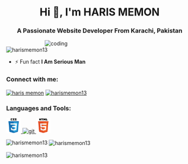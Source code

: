 <h1 align="center">Hi 👋, I'm HARIS MEMON</h1>
<h3 align="center">A Passionate Website Developer From Karachi, Pakistan</h3>

<img align="right" alt="coding" width="400" src="https://user-images.githubusercontent.com/55389276/140866485-8fb1c876-9a8f-4d6a-98dc-08c4981eaf70.gif" >

<p align="left"> <img src="https://komarev.com/ghpvc/?username=harismemon13&label=Profile%20views&color=0e75b6&style=flat" alt="harismemon13" /> </p>

- ⚡ Fun fact **I Am Serious Man**

<h3 align="left">Connect with me:</h3>
<p align="left">
<a href="https://linkedin.com/in/haris memon" target="blank"><img align="center" src="https://raw.githubusercontent.com/rahuldkjain/github-profile-readme-generator/master/src/images/icons/Social/linked-in-alt.svg" alt="haris memon" height="30" width="40" /></a>
<a href="https://instagram.com/harismemon13" target="blank"><img align="center" src="https://raw.githubusercontent.com/rahuldkjain/github-profile-readme-generator/master/src/images/icons/Social/instagram.svg" alt="harismemon13" height="30" width="40" /></a>
</p>

<h3 align="left">Languages and Tools:</h3>
<p align="left"> <a href="https://www.w3schools.com/css/" target="_blank" rel="noreferrer"> <img src="https://raw.githubusercontent.com/devicons/devicon/master/icons/css3/css3-original-wordmark.svg" alt="css3" width="40" height="40"/> </a> <a href="https://git-scm.com/" target="_blank" rel="noreferrer"> <img src="https://www.vectorlogo.zone/logos/git-scm/git-scm-icon.svg" alt="git" width="40" height="40"/> </a> <a href="https://www.w3.org/html/" target="_blank" rel="noreferrer"> <img src="https://raw.githubusercontent.com/devicons/devicon/master/icons/html5/html5-original-wordmark.svg" alt="html5" width="40" height="40"/> </a> </p>

<p><img align="left" src="https://github-readme-stats.vercel.app/api/top-langs?username=harismemon13&show_icons=true&locale=en&layout=compact" alt="harismemon13" /></p>

<p>&nbsp;<img align="center" src="https://github-readme-stats.vercel.app/api?username=harismemon13&show_icons=true&locale=en" alt="harismemon13" /></p>

<p><img align="center" src="https://github-readme-streak-stats.herokuapp.com/?user=harismemon13&" alt="harismemon13" /></p>

